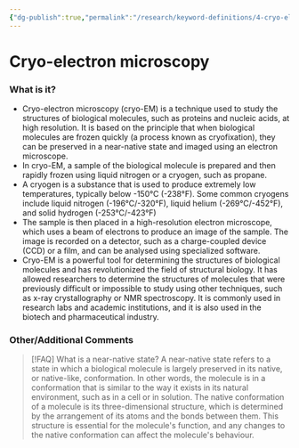 ```yaml
---
{"dg-publish":true,"permalink":"/research/keyword-definitions/4-cryo-electron-microscopy/"}
---
```


# Cryo-electron microscopy
### What is it?
- Cryo-electron microscopy (cryo-EM) is a technique used to study the structures of biological molecules, such as proteins and nucleic acids, at high resolution. It is based on the principle that when biological molecules are frozen quickly (a process known as cryofixation), they can be preserved in a near-native state and imaged using an electron microscope.
- In cryo-EM, a sample of the biological molecule is prepared and then rapidly frozen using liquid nitrogen or a cryogen, such as propane. 
- A cryogen is a substance that is used to produce extremely low temperatures, typically below -150°C (-238°F). Some common cryogens include liquid nitrogen (-196°C/-320°F), liquid helium (-269°C/-452°F), and solid hydrogen (-253°C/-423°F)
- The sample is then placed in a high-resolution electron microscope, which uses a beam of electrons to produce an image of the sample. The image is recorded on a detector, such as a charge-coupled device (CCD) or a film, and can be analysed using specialized software.
- Cryo-EM is a powerful tool for determining the structures of biological molecules and has revolutionized the field of structural biology. It has allowed researchers to determine the structures of molecules that were previously difficult or impossible to study using other techniques, such as x-ray crystallography or NMR spectroscopy. It is commonly used in research labs and academic institutions, and it is also used in the biotech and pharmaceutical industry.

### Other/Additional Comments
> [!FAQ] What is a near-native state?
> A near-native state refers to a state in which a biological molecule is largely preserved in its native, or native-like, conformation. In other words, the molecule is in a conformation that is similar to the way it exists in its natural environment, such as in a cell or in solution.
> The native conformation of a molecule is its three-dimensional structure, which is determined by the arrangement of its atoms and the bonds between them. This structure is essential for the molecule's function, and any changes to the native conformation can affect the molecule's behaviour.
